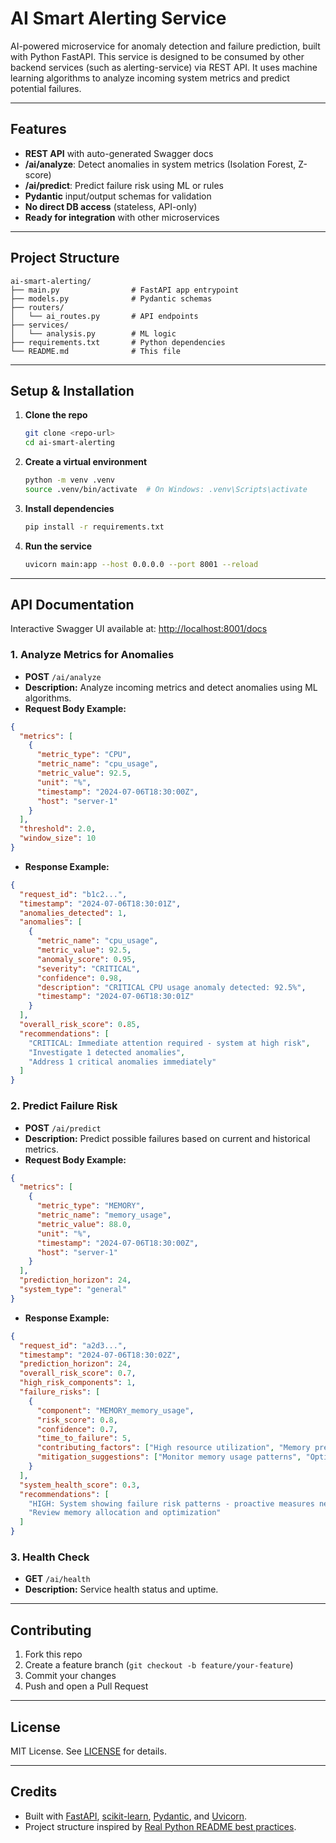 # AI Smart Alerting Service

AI-powered microservice for anomaly detection and failure prediction, built with Python FastAPI. This service is designed to be consumed by other backend services (such as alerting-service) via REST API. It uses machine learning algorithms to analyze incoming system metrics and predict potential failures.

---

## Features
- **REST API** with auto-generated Swagger docs
- **/ai/analyze**: Detect anomalies in system metrics (Isolation Forest, Z-score)
- **/ai/predict**: Predict failure risk using ML or rules
- **Pydantic** input/output schemas for validation
- **No direct DB access** (stateless, API-only)
- **Ready for integration** with other microservices

---

## Project Structure
```
ai-smart-alerting/
├── main.py                # FastAPI app entrypoint
├── models.py              # Pydantic schemas
├── routers/
│   └── ai_routes.py       # API endpoints
├── services/
│   └── analysis.py        # ML logic
├── requirements.txt       # Python dependencies
└── README.md              # This file
```

---

## Setup & Installation

1. **Clone the repo**
   ```sh
   git clone <repo-url>
   cd ai-smart-alerting
   ```

2. **Create a virtual environment**
   ```sh
   python -m venv .venv
   source .venv/bin/activate  # On Windows: .venv\Scripts\activate
   ```

3. **Install dependencies**
   ```sh
   pip install -r requirements.txt
   ```

4. **Run the service**
   ```sh
   uvicorn main:app --host 0.0.0.0 --port 8001 --reload
   ```

---

## API Documentation

Interactive Swagger UI available at: [http://localhost:8001/docs](http://localhost:8001/docs)

### 1. Analyze Metrics for Anomalies
- **POST** `/ai/analyze`
- **Description:** Analyze incoming metrics and detect anomalies using ML algorithms.
- **Request Body Example:**
```json
{
  "metrics": [
    {
      "metric_type": "CPU",
      "metric_name": "cpu_usage",
      "metric_value": 92.5,
      "unit": "%",
      "timestamp": "2024-07-06T18:30:00Z",
      "host": "server-1"
    }
  ],
  "threshold": 2.0,
  "window_size": 10
}
```
- **Response Example:**
```json
{
  "request_id": "b1c2...",
  "timestamp": "2024-07-06T18:30:01Z",
  "anomalies_detected": 1,
  "anomalies": [
    {
      "metric_name": "cpu_usage",
      "metric_value": 92.5,
      "anomaly_score": 0.95,
      "severity": "CRITICAL",
      "confidence": 0.98,
      "description": "CRITICAL CPU usage anomaly detected: 92.5%",
      "timestamp": "2024-07-06T18:30:01Z"
    }
  ],
  "overall_risk_score": 0.85,
  "recommendations": [
    "CRITICAL: Immediate attention required - system at high risk",
    "Investigate 1 detected anomalies",
    "Address 1 critical anomalies immediately"
  ]
}
```

### 2. Predict Failure Risk
- **POST** `/ai/predict`
- **Description:** Predict possible failures based on current and historical metrics.
- **Request Body Example:**
```json
{
  "metrics": [
    {
      "metric_type": "MEMORY",
      "metric_name": "memory_usage",
      "metric_value": 88.0,
      "unit": "%",
      "timestamp": "2024-07-06T18:30:00Z",
      "host": "server-1"
    }
  ],
  "prediction_horizon": 24,
  "system_type": "general"
}
```
- **Response Example:**
```json
{
  "request_id": "a2d3...",
  "timestamp": "2024-07-06T18:30:02Z",
  "prediction_horizon": 24,
  "overall_risk_score": 0.7,
  "high_risk_components": 1,
  "failure_risks": [
    {
      "component": "MEMORY_memory_usage",
      "risk_score": 0.8,
      "confidence": 0.7,
      "time_to_failure": 5,
      "contributing_factors": ["High resource utilization", "Memory pressure detected"],
      "mitigation_suggestions": ["Monitor memory usage patterns", "Optimize memory-intensive applications"]
    }
  ],
  "system_health_score": 0.3,
  "recommendations": [
    "HIGH: System showing failure risk patterns - proactive measures needed",
    "Review memory allocation and optimization"
  ]
}
```

### 3. Health Check
- **GET** `/ai/health`
- **Description:** Service health status and uptime.

---

## Contributing

1. Fork this repo
2. Create a feature branch (`git checkout -b feature/your-feature`)
3. Commit your changes
4. Push and open a Pull Request

---

## License

MIT License. See [LICENSE](LICENSE) for details.

---

## Credits
- Built with [FastAPI](https://fastapi.tiangolo.com/), [scikit-learn](https://scikit-learn.org/), [Pydantic](https://docs.pydantic.dev/), and [Uvicorn](https://www.uvicorn.org/).
- Project structure inspired by [Real Python README best practices](https://realpython.com/readme-python-project/). 